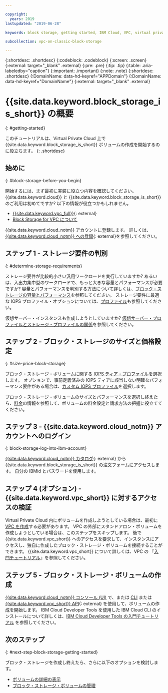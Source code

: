 ```yaml
---

copyright:
  years: 2019
lastupdated: "2019-06-28"

keywords: block storage, getting started, IBM Cloud, VPC, virtual private cloud, IBM CLoud, volume, data storage, classic, virtual server

subcollection: vpc-on-classic-block-storage

---
```

{:shortdesc: .shortdesc}
{:codeblock: .codeblock}
{:screen: .screen}
{:external: target="_blank" .external}
{:pre: .pre}
{:tip: .tip}
{:table: .aria-labeledby="caption"}
{:important: .important}
{:note: .note}
{:shortdesc: .shortdesc}
{:DomainName: data-hd-keyref="APPDomain"}
{:DomainName: data-hd-keyref="DomainName"}
{:external: target="_blank" .external}

# {{site.data.keyword.block_storage_is_short}} の概要
{: #getting-started}

このチュートリアルは、Virtual Private Cloud 上で {{site.data.keyword.block_storage_is_short}} ボリュームの作成を開始するのに役立ちます。
{: .shortdesc}

## 始めに
{: #block-storage-before-you-begin}

開始するには、まず最初に実装に役立つ内容を確認してください。 {{site.data.keyword.cloud}} と {{site.data.keyword.block_storage_is_short}} のご利用は初めてですか? 以下の情報が役立つかもしれません。

* [{{site.data.keyword.vpc_full}}](https://www.ibm.com/cloud/vpc){: external}
* [Block Storage for VPC について](/docs/vpc-on-classic-block-storage?topic=vpc-on-classic-block-storage-block-storage-about)

{{site.data.keyword.cloud_notm}} アカウントに登録します。 詳しくは、[{{site.data.keyword.cloud_notm}} への登録](https://cloud.ibm.com/docs/account?topic=account-signup#signup){: external}を参照してください。

## ステップ 1 - ストレージ要件の判別
{: #determine-storage-requirements}

ストレージ要件が比較的小さい汎用ワークロードを実行していますか? あるいは、入出力集中型のワークロードで、もっと大きな容量とパフォーマンスが必要ですか? 容量とパフォーマンスを判別する方法について詳しくは、[ブロック・ストレージの容量とパフォーマンス](/docs/vpc-on-classic-block-storage?topic=vpc-on-classic-block-storage-capacity-performance)を参照してください。 ストレージ要件に最適な IOPS プロファイル・オプションについては、[プロファイル](/docs/vpc-on-classic-block-storage?topic=vpc-on-classic-block-storage-block-storage-profiles)も参照してください。 

仮想サーバー・インスタンスも作成しようとしていますか? [仮想サーバー・プロファイルとストレージ・プロファイルの関係](/docs/vpc-on-classic-block-storage?topic=vpc-on-classic-block-storage-block-storage-profiles#vsi-profiles-relate-to-storage)を参照してください。

## ステップ 2 - ブロック・ストレージのサイズと価格設定
{: #size-price-block-storage}

ブロック・ストレージ・ボリュームに関する [IOPS ティア・プロファイル](/docs/vpc-on-classic-block-storage?topic=vpc-on-classic-block-storage-block-storage-profiles#tiers)を選択します。  オプションで、事前定義済みの IOPS ティアに該当しない明確なパフォーマンス要件がある場合は、[カスタム IOPS プロファイル](/docs/vpc-on-classic-block-storage?topic=vpc-on-classic-block-storage-block-storage-profiles#custom)を選択します。 

ブロック・ストレージ・ボリュームのサイズとパフォーマンスを選択し終えたら、[料金](/docs/vpc-on-classic?topic=vpc-on-classic-block-storage-pricing)の情報を参照して、ボリュームの料金設定と請求方法の把握に役立ててください。

## ステップ 3 - {{site.data.keyword.cloud_notm}} アカウントへのログイン
{: block-storage-log-into-ibm-account}

[{{site.data.keyword.cloud_notm}} カタログ](https://{DomainName}/catalog){: external} から {{site.data.keyword.block_storage_is_short}} の注文フォームにアクセスします。 自分の IBMid とパスワードを使用します。

## ステップ 4 (オプション) - {{site.data.keyword.vpc_short}} に対するアクセスの検証

Virtual Private Cloud 内にボリュームを作成しようとしている場合は、最初に [VPC を作成](/docs/vpc-on-classic?topic=vpc-on-classic-creating-a-vpc-using-the-ibm-cloud-console)する必要があります。 VPC の外部にスタンドアロン・ボリュームを作成しようとしている場合は、このステップをスキップします。 後で {{site.data.keyword.vpc_short}} へのアクセスを要求して、インスタンスにアクセスし、独自に作成したブロック・ストレージ・ボリュームを接続することができます。 {{site.data.keyword.vpc_short}} について詳しくは、VPC の 『[入門チュートリアル](/docs/vpc-on-classic?topic=vpc-on-classic-getting-started)』を参照してください。

## ステップ 5 - ブロック・ストレージ・ボリュームの作成

[{{site.data.keyword.cloud_notm}} コンソール (UI)](/docs/vpc-on-classic-block-storage?topic=vpc-on-classic-block-storage-creating-block-storage) で、または [CLI](/docs/vpc-on-classic-block-storage?topic=vpc-on-classic-block-storage-creating-block-storage-cli) または [{{site.data.keyword.vpc_short}} API](https://{DomainName}/apidocs/vpc-on-classic#create-a-volume){: external} を使用して、ボリュームの作成を開始します。 IBM Cloud Developer Tools を使用した IBM Cloud CLI のインストールについて詳しくは、[IBM Cloud Developer Tools の入門チュートリアル](/docs/cli?topic=cloud-cli-getting-started) を参照してください。

## 次のステップ
{: #next-step-block-storage-getting-started}

ブロック・ストレージを作成し終えたら、さらに以下のオプションを検討します。

* [ボリュームの詳細の表示](/docs/vpc-on-classic-block-storage?topic=vpc-on-classic-block-storage-viewing-block-storage)
* [ブロック・ストレージ・ボリュームの管理](/docs/vpc-on-classic-block-storage?topic=vpc-on-classic-block-storage-managing-block-storage#managing-block-storage)
